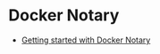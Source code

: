 # Docker Notary

* [Getting started with Docker Notary](https://github.com/theupdateframework/notary/blob/master/docs/getting_started.md)